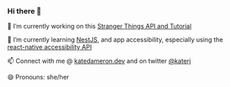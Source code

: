 ### Hi there 👋

🔭  I’m currently working on this [Stranger Things API and Tutorial](https://strangerthingsapi.netlify.app/docs)

🌱  I’m currently learning [NestJS](https://nestjs.com/), and app accessibility, especially using the [react-native accessibility API](https://reactnative.dev/docs/accessibility)

📫  Connect with me @ [katedameron.dev](https://katedameron.dev) and on twitter [@katerj](https://twitter.com/katerj)

😄  Pronouns: she/her
